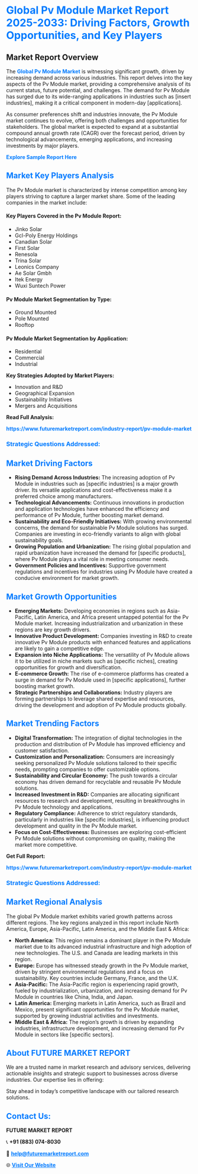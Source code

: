 <h1 style="color: #007BFF;">Global Pv Module Market Report 2025-2033: Driving Factors, Growth Opportunities, and Key Players</h1>

<section id="overview">
<h2>Market Report Overview</h2>
<p>The <a href="https://www.futuremarketreport.com/industry-report/pv-module-market" style="color: #007BFF; text-decoration: none;"><strong>Global Pv Module Market</strong></a> is witnessing significant growth, driven by increasing demand across various industries. This report delves into the key aspects of the Pv Module market, providing a comprehensive analysis of its current status, future potential, and challenges. The demand for Pv Module has surged due to its wide-ranging applications in industries such as [insert industries], making it a critical component in modern-day [applications].</p>
<p>As consumer preferences shift and industries innovate, the Pv Module market continues to evolve, offering both challenges and opportunities for stakeholders. The global market is expected to expand at a substantial compound annual growth rate (CAGR) over the forecast period, driven by technological advancements, emerging applications, and increasing investments by major players.</p>
</section>

<section id="overview">
<p><a href="https://www.futuremarketreport.com/request-sample/reportId=31616" style="color: #007BFF; text-decoration: none;"><strong>Explore Sample Report Here</strong></a></p>
</section>

<section id="key-players">
<h2 style="color: #007BFF;">Market Key Players Analysis</h2>
<p>The Pv Module market is characterized by intense competition among key players striving to capture a larger market share. Some of the leading companies in the market include:</p>
<h4>Key Players Covered in the Pv Module Report:</h4>
<ul><li>Jinko Solar</li><li>Gcl-Poly Energy Holdings</li><li>Canadian Solar</li><li>First Solar</li><li>Renesola</li><li>Trina Solar</li><li>Leonics Company</li><li>Ae Solar Gmbh</li><li>Itek Energy</li><li>Wuxi Suntech Power</li></ul>
<h4>Pv Module Market Segmentation by Type:</h4>
<ul><li>Ground Mounted</li><li>Pole Mounted</li><li>Rooftop</li></ul>

<h4>Pv Module Market Segmentation by Application:</h4>
<ul><li>Residential</li><li>Commercial</li><li>Industrial</li></ul>
<p><strong>Key Strategies Adopted by Market Players:</strong></p>
<ul>
<li>Innovation and R&D</li>
<li>Geographical Expansion</li>
<li>Sustainability Initiatives</li>
<li>Mergers and Acquisitions</li>
</ul>
</section>

<section>
<p><strong>Read Full Analysis: </strong></p><a href="https://www.futuremarketreport.com/industry-report/pv-module-market" style="color: #007BFF; text-decoration: none;"><strong>https://www.futuremarketreport.com/industry-report/pv-module-market</strong></a>
<h3 style="color: #007BFF;">Strategic Questions Addressed:</h3>
</section>

<section id="driving-factors">
<h2 style="color: #007BFF;">Market Driving Factors</h2>
<ul>
<li><strong>Rising Demand Across Industries:</strong> The increasing adoption of Pv Module in industries such as [specific industries] is a major growth driver. Its versatile applications and cost-effectiveness make it a preferred choice among manufacturers.</li>
<li><strong>Technological Advancements:</strong> Continuous innovations in production and application technologies have enhanced the efficiency and performance of Pv Module, further boosting market demand.</li>
<li><strong>Sustainability and Eco-Friendly Initiatives:</strong> With growing environmental concerns, the demand for sustainable Pv Module solutions has surged. Companies are investing in eco-friendly variants to align with global sustainability goals.</li>
<li><strong>Growing Population and Urbanization:</strong> The rising global population and rapid urbanization have increased the demand for [specific products], where Pv Module plays a vital role in meeting consumer needs.</li>
<li><strong>Government Policies and Incentives:</strong> Supportive government regulations and incentives for industries using Pv Module have created a conducive environment for market growth.</li>
</ul>
</section>

<section id="growth-opportunities">
<h2 style="color: #007BFF;">Market Growth Opportunities</h2>
<ul>
<li><strong>Emerging Markets:</strong> Developing economies in regions such as Asia-Pacific, Latin America, and Africa present untapped potential for the Pv Module market. Increasing industrialization and urbanization in these regions are key growth drivers.</li>
<li><strong>Innovative Product Development:</strong> Companies investing in R&D to create innovative Pv Module products with enhanced features and applications are likely to gain a competitive edge.</li>
<li><strong>Expansion into Niche Applications:</strong> The versatility of Pv Module allows it to be utilized in niche markets such as [specific niches], creating opportunities for growth and diversification.</li>
<li><strong>E-commerce Growth:</strong> The rise of e-commerce platforms has created a surge in demand for Pv Module used in [specific applications], further boosting market growth.</li>
<li><strong>Strategic Partnerships and Collaborations:</strong> Industry players are forming partnerships to leverage shared expertise and resources, driving the development and adoption of Pv Module products globally.</li>
</ul>
</section>

<section id="trending-factors">
<h2 style="color: #007BFF;">Market Trending Factors</h2>
<ul>
<li><strong>Digital Transformation:</strong> The integration of digital technologies in the production and distribution of Pv Module has improved efficiency and customer satisfaction.</li>
<li><strong>Customization and Personalization:</strong> Consumers are increasingly seeking personalized Pv Module solutions tailored to their specific needs, prompting companies to offer customizable options.</li>
<li><strong>Sustainability and Circular Economy:</strong> The push towards a circular economy has driven demand for recyclable and reusable Pv Module solutions.</li>
<li><strong>Increased Investment in R&D:</strong> Companies are allocating significant resources to research and development, resulting in breakthroughs in Pv Module technology and applications.</li>
<li><strong>Regulatory Compliance:</strong> Adherence to strict regulatory standards, particularly in industries like [specific industries], is influencing product development and quality in the Pv Module market.</li>
<li><strong>Focus on Cost-Effectiveness:</strong> Businesses are exploring cost-efficient Pv Module solutions without compromising on quality, making the market more competitive.</li>
</ul>
</section>

<section>
<p><strong>Get Full Report: </strong></p><a href="https://www.futuremarketreport.com/industry-report/pv-module-market" style="color: #007BFF; text-decoration: none;"><strong>https://www.futuremarketreport.com/industry-report/pv-module-market</strong></a>
<h3 style="color: #007BFF;">Strategic Questions Addressed:</h3>
</section>


<section id="regional-analysis">
<h2 style="color: #007BFF;">Market Regional Analysis</h2>
<p>The global Pv Module market exhibits varied growth patterns across different regions. The key regions analyzed in this report include North America, Europe, Asia-Pacific, Latin America, and the Middle East & Africa:</p>
<ul>
<li><strong>North America:</strong> This region remains a dominant player in the Pv Module market due to its advanced industrial infrastructure and high adoption of new technologies. The U.S. and Canada are leading markets in this region.</li>
<li><strong>Europe:</strong> Europe has witnessed steady growth in the Pv Module market, driven by stringent environmental regulations and a focus on sustainability. Key countries include Germany, France, and the U.K.</li>
<li><strong>Asia-Pacific:</strong> The Asia-Pacific region is experiencing rapid growth, fueled by industrialization, urbanization, and increasing demand for Pv Module in countries like China, India, and Japan.</li>
<li><strong>Latin America:</strong> Emerging markets in Latin America, such as Brazil and Mexico, present significant opportunities for the Pv Module market, supported by growing industrial activities and investments.</li>
<li><strong>Middle East & Africa:</strong> The region’s growth is driven by expanding industries, infrastructure development, and increasing demand for Pv Module in sectors like [specific sectors].</li>
</ul>
</section>

<footer>
<h2 style="color: #007BFF;">About FUTURE MARKET REPORT</h2>
<p>We are a trusted name in market research and advisory services, delivering actionable insights and strategic support to businesses across diverse industries. Our expertise lies in offering:</p>

<p>Stay ahead in today’s competitive landscape with our tailored research solutions.</p>

<h2 style="color: #007BFF;">Contact Us:</h2>
<p><strong>FUTURE MARKET REPORT</strong></p>
<p>📞 <strong>+91 (883) 074-8030</strong></p>
<p>📧 <strong><a href="mailto:help@futuremarketreport.com" style="color: #007BFF;">help@futuremarketreport.com</a></strong></p>
<p>🌐 <strong><a href="https://www.futuremarketreport.com/" style="color: #007BFF;">Visit Our Website</a></strong></p>
</footer>
